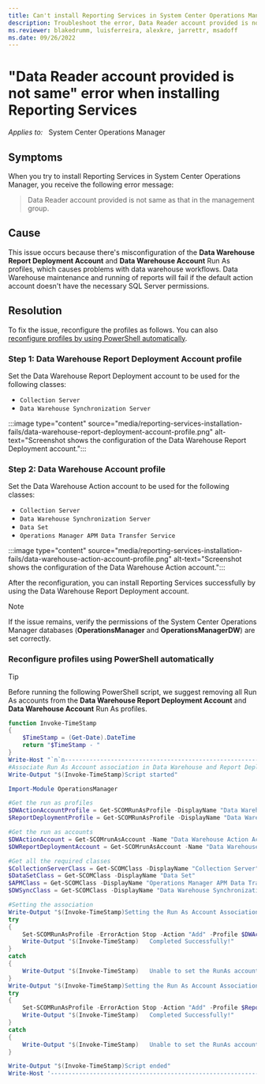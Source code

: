 ```yaml
---
title: Can't install Reporting Services in System Center Operations Manager
description: Troubleshoot the error, Data Reader account provided is not same, which occurs when installing Reporting Services in System Center Operations Manager.
ms.reviewer: blakedrumm, luisferreira, alexkre, jarrettr, msadoff
ms.date: 09/26/2022
---
```

# "Data Reader account provided is not same" error when installing Reporting Services

_Applies to:_ &nbsp; System Center Operations Manager

## Symptoms

When you try to install Reporting Services in System Center Operations Manager, you receive the following error message:

> Data Reader account provided is not same as that in the management group.

## Cause

This issue occurs because there's misconfiguration of the **Data Warehouse Report Deployment Account** and **Data Warehouse Account** Run As profiles, which causes problems with data warehouse workflows. Data Warehouse maintenance and running of reports will fail if the default action account doesn't have the necessary SQL Server permissions.

## Resolution

To fix the issue, reconfigure the profiles as follows. You can also [reconfigure profiles by using PowerShell automatically](#reconfigure-profiles-using-powershell-automatically).

### Step 1: Data Warehouse Report Deployment Account profile

Set the Data Warehouse Report Deployment account to be used for the following classes:

- `Collection Server`
- `Data Warehouse Synchronization Server`

:::image type="content" source="media/reporting-services-installation-fails/data-warehouse-report-deployment-account-profile.png" alt-text="Screenshot shows the configuration of the Data Warehouse Report Deployment account.":::

### Step 2: Data Warehouse Account profile

Set the Data Warehouse Action account to be used for the following classes:

- `Collection Server`
- `Data Warehouse Synchronization Server`
- `Data Set`
- `Operations Manager APM Data Transfer Service`

:::image type="content" source="media/reporting-services-installation-fails/data-warehouse-action-account-profile.png" alt-text="Screenshot shows the configuration of the Data Warehouse Action account.":::

After the reconfiguration, you can install Reporting Services successfully by using the Data Warehouse Report Deployment account.

> [!NOTE]
> If the issue remains, verify the permissions of the System Center Operations Manager databases (**OperationsManager** and **OperationsManagerDW**) are set correctly.

### Reconfigure profiles using PowerShell automatically

> [!TIP]
> Before running the following PowerShell script, we suggest removing all Run As accounts from the **Data Warehouse Report Deployment Account** and **Data Warehouse Account** Run As profiles.

```powershell
function Invoke-TimeStamp
{
    $TimeStamp = (Get-Date).DateTime
    return "$TimeStamp - "
}
Write-Host "`n`n------------------------------------------------------------" -ForegroundColor Green
#Associate Run As Account association in Data Warehouse and Report Deployment Run As Profile.
Write-Output "$(Invoke-TimeStamp)Script started"

Import-Module OperationsManager

#Get the run as profiles
$DWActionAccountProfile = Get-SCOMRunAsProfile -DisplayName "Data Warehouse Account"
$ReportDeploymentProfile = Get-SCOMRunAsProfile -DisplayName "Data Warehouse Report Deployment Account"

#Get the run as accounts
$DWActionAccount = Get-SCOMrunAsAccount -Name "Data Warehouse Action Account"
$DWReportDeploymentAccount = Get-SCOMrunAsAccount -Name "Data Warehouse Report Deployment Account"

#Get all the required classes
$CollectionServerClass = Get-SCOMClass -DisplayName "Collection Server"
$DataSetClass = Get-SCOMClass -DisplayName "Data Set"
$APMClass = Get-SCOMClass -DisplayName "Operations Manager APM Data Transfer Service"
$DWSyncClass = Get-SCOMClass -DisplayName "Data Warehouse Synchronization Server"

#Setting the association
Write-Output "$(Invoke-TimeStamp)Setting the Run As Account Association for Data Warehouse Account Profile"
try
{
    Set-SCOMRunAsProfile -ErrorAction Stop -Action "Add" -Profile $DWActionAccountProfile -Account $DWActionAccount -Class $CollectionServerClass, $DataSetClass, $APMClass, $DWSyncClass
    Write-Output "$(Invoke-TimeStamp)   Completed Successfully!"
}
catch
{
    Write-Output "$(Invoke-TimeStamp)   Unable to set the RunAs accounts, try removing all accounts from inside the RunAs Profile (`"Data Warehouse Account`"), and run the script again.`n"
}
Write-Output "$(Invoke-TimeStamp)Setting the Run As Account Association for Data Warehouse Report Deployment Account Profile"
try
{
    Set-SCOMRunAsProfile -ErrorAction Stop -Action "Add" -Profile $ReportDeploymentProfile -Account $DWReportDeploymentAccount -Class $CollectionServerClass, $DWSyncClass
    Write-Output "$(Invoke-TimeStamp)   Completed Successfully!"
}
catch
{
    Write-Output "$(Invoke-TimeStamp)   Unable to set the RunAs accounts, try removing all accounts from inside the RunAs Profile (`"Data Warehouse Report Deployment Account`"), and run the script again."
}

Write-Output "$(Invoke-TimeStamp)Script ended"
Write-Host '------------------------------------------------------------' -ForegroundColor Green
```
